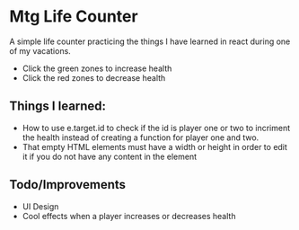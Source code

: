 # Mtg Life Counter
A simple life counter practicing the things I have learned in react during one of my vacations.

* Click the green zones to increase health
* Click the red zones to decrease health

## Things I learned:
* How to use e.target.id to check if the id is player one or two to incriment the health instead of creating a function for player one and two.
* That empty HTML elements must have a width or height in order to edit it if you do not have any content in the element

## Todo/Improvements
* UI Design
* Cool effects when a player increases or decreases health

